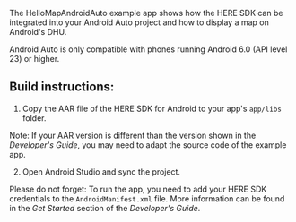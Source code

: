 The HelloMapAndroidAuto example app shows how the HERE SDK can be integrated into your Android Auto project and how to display a map on Android's DHU.

Android Auto is only compatible with phones running Android 6.0 (API level 23) or higher.

Build instructions:
-------------------

1) Copy the AAR file of the HERE SDK for Android to your app's `app/libs` folder.

Note: If your AAR version is different than the version shown in the _Developer's Guide_, you may need to adapt the source code of the example app.

2) Open Android Studio and sync the project.

Please do not forget: To run the app, you need to add your HERE SDK credentials to the `AndroidManifest.xml` file. More information can be found in the _Get Started_ section of the _Developer's Guide_.
